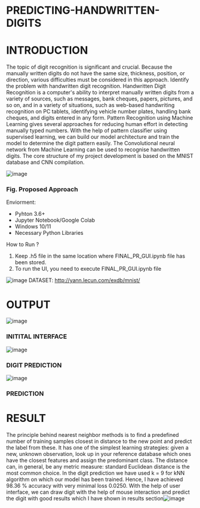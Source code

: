 # PREDICTING-HANDWRITTEN-DIGITS

# INTRODUCTION

The topic of digit recognition is significant and crucial. Because the manually written digits do not have the same size, thickness, position, or direction, various difficulties must be considered in this approach. Identify the problem with handwritten digit recognition. Handwritten Digit Recognition is a computer's ability to interpret manually written digits from a variety of sources, such as messages, bank cheques, papers, pictures, and so on, and in a variety of situations, such as web-based handwriting recognition on PC tablets, identifying vehicle number plates, handling bank cheques, and digits entered in any form.
Pattern Recognition using Machine Learning gives several approaches for reducing human effort in detecting manually typed numbers.
With the help of pattern classifier using supervised learning, we can build our model architecture and train the model to determine the digit pattern easily.
The Convolutional neural network from Machine Learning can be used to recognise handwritten digits. The core structure of my project development is based on the MNIST database and CNN compilation.

![image](https://user-images.githubusercontent.com/25850136/188219533-432e676c-da71-467f-9dc0-b919d0441942.png)
### Fig. Proposed Approach

Enviorment:
- Pyhton 3.6+
- Jupyter Notebook/Google Colab
- Windows 10/11
- Necessary Python Libraries

How to Run ?

1. Keep .h5 file in the same location where FINAL_PR_GUI.ipynb file has been stored.
2. To run the UI, you need to execute FINAL_PR_GUI.ipynb file

![image](https://user-images.githubusercontent.com/25850136/188219862-58d97796-701b-48b1-b71d-48404f38dd87.png)
DATASET: http://yann.lecun.com/exdb/mnist/

# OUTPUT

![image](https://user-images.githubusercontent.com/25850136/188220914-8cee1fc6-4570-47ef-9a43-4d33d2e25a29.png)
### INITITAL INTERFACE

![image](https://user-images.githubusercontent.com/25850136/188220998-0aac0f97-61e7-4a15-8306-e38c363c9f91.png)
### DIGIT PREDICTION

![image](https://user-images.githubusercontent.com/25850136/188221246-de7a7379-8032-4b48-b433-f63b1cee9272.png)
### PREDICTION

# RESULT
The principle behind nearest neighbor methods is to find a predefined number of training samples closest in distance to the new point and predict the label from these.
It has one of the simplest learning strategies: given a new, unknown observation, look up in your reference database which ones have the closest features and assign the predominant class.
The distance can, in general, be any metric measure: standard Euclidean distance is the most common choice.
In the digit prediction we have used k = 9 for kNN algorithm on which our model has been trained. Hence, I have achieved 98.36 % accuracy with very minimal loss 0.0250.
With the help of user interface, we can draw digit with the help of mouse interaction and predict the digit with good results which I have shown in results section![image](https://user-images.githubusercontent.com/25850136/188221320-be95b9c7-5153-40ec-a869-6f82f29a7aa3.png)

